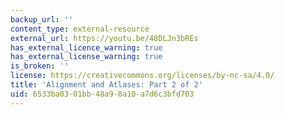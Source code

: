 ```yaml
---
backup_url: ''
content_type: external-resource
external_url: https://youtu.be/48DLJn3bREs
has_external_licence_warning: true
has_external_license_warning: true
is_broken: ''
license: https://creativecommons.org/licenses/by-nc-sa/4.0/
title: 'Alignment and Atlases: Part 2 of 2'
uid: 6533ba03-01bb-48a9-8a10-a7d6c3bfd703
---
```

